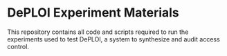 # DePLOI Experiment Materials
This repository contains all code and scripts required to run the experiments used to test DePLOI, a system to synthesize and audit access control.

